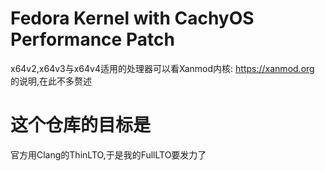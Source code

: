 # Fedora Kernel with CachyOS Performance Patch
x64v2,x64v3与x64v4适用的处理器可以看Xanmod内核: https://xanmod.org 的说明,在此不多赘述

# 这个仓库的目标是
官方用Clang的ThinLTO,于是我的FullLTO要发力了
